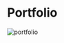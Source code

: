 # Portfolio
![portfolio](https://user-images.githubusercontent.com/79519650/170893905-771eb504-b7f4-4473-abf4-4bd546295097.png)
